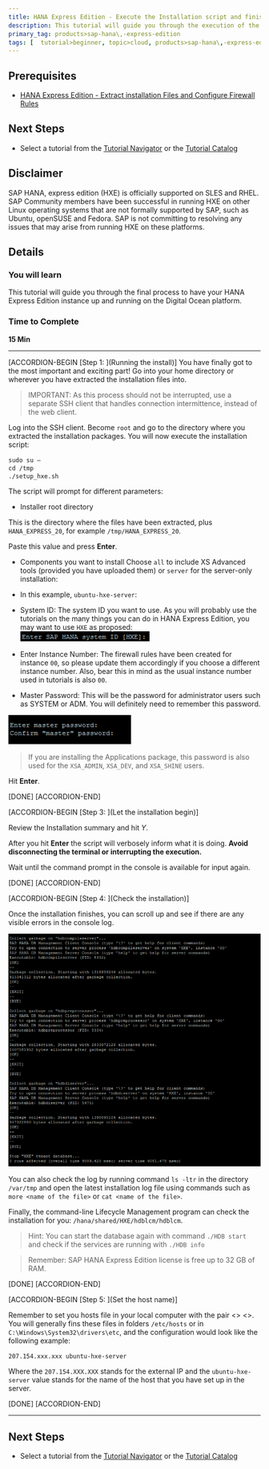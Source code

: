 ```yaml
---
title: HANA Express Edition - Execute the Installation script and finish setup
description: This tutorial will guide you through the execution of the installation scripts to set your HANA Express Edition platform up.
primary_tag: products>sap-hana\,-express-edition  
tags: [  tutorial>beginner, topic>cloud, products>sap-hana\,-express-edition   ]
---
```


## Prerequisites  
 - [HANA Express Edition - Extract installation Files and Configure Firewall Rules](http://www.sap.com/developer/tutorials/hxe-dioc-extract-files-configure-firewall.html)


## Next Steps
 - Select a tutorial from the [Tutorial Navigator](http://www.sap.com/developer/tutorial-navigator.html) or the [Tutorial Catalog](http://www.sap.com/developer/tutorials.html)

## Disclaimer
SAP HANA, express edition (HXE) is officially supported on SLES and RHEL. SAP Community members have been successful in running HXE on other Linux operating systems that are not formally supported by SAP, such as Ubuntu, openSUSE and Fedora. SAP is not committing to resolving any issues that may arise from running HXE on these platforms.

## Details
### You will learn  
This tutorial will guide you through the final process to have your HANA Express Edition instance up and running on the Digital Ocean platform.

### Time to Complete
**15 Min**

---

[ACCORDION-BEGIN [Step 1: ](Running the install)]
You have finally got to the most important and exciting part! Go into your home directory or wherever you have extracted the installation files into.

>IMPORTANT: As this process should not be interrupted, use a separate SSH client that handles connection intermittence, instead of the web client.

Log into the SSH client. Become `root` and go to the directory where you extracted the installation packages. You will now execute the installation script:

```
sudo su –
cd /tmp
./setup_hxe.sh
```

The script will prompt for different parameters:

- Installer root directory

This is the directory where the files have been extracted, plus `HANA_EXPRESS_20`, for example `/tmp/HANA_EXPRESS_20`.

Paste this value and press **Enter**.

- Components you want to install
Choose `all` to include XS Advanced tools (provided you have uploaded them) or `server` for the server-only installation:

- In this example, `ubuntu-hxe-server`:

- System ID:
The system ID you want to use. As you will probably use the tutorials on the many things you can do in HANA Express Edition, you may want to use `HXE` as proposed:
![Hostname](5.png)

- Enter Instance Number:
 The firewall rules have been created for instance `00`, so please update them accordingly if you choose a different instance number. Also, bear this in mind as the usual instance number used in tutorials is also `00`.

 - Master Password:
 This will be the password for administrator users such as SYSTEM or <SID>ADM.  You will definitely need to remember this password.

 ![Master Password](6.png)

 > If you are installing the Applications package, this password is also used for the `XSA_ADMIN`, `XSA_DEV`, and `XSA_SHINE` users.

 Hit **Enter**. 

[DONE]
[ACCORDION-END]


[ACCORDION-BEGIN [Step 3: ](Let the installation begin)]

Review the Installation summary and hit *Y*. 

After you hit **Enter** the script will verbosely inform what it is doing. **Avoid disconnecting the terminal or interrupting the execution.**

Wait until the command prompt in the console is available for input again.

[DONE]
[ACCORDION-END]

[ACCORDION-BEGIN [Step 4: ](Check the installation)]

Once the installation finishes, you can scroll up and see if there are any visible errors in the console log.

![HXE last piece of installation](8.png)

You can also check the log by running command `ls -ltr` in the directory
`/var/tmp` and open the latest installation log file using commands such as `more <name of the file>` or `cat <name of the file>`. 

Finally, the command-line Lifecycle Management program can check the installation for you: `/hana/shared/HXE/hdblcm/hdblcm`.

>Hint: You can start the database again with command `./HDB start` and check if the services are running with `./HDB info`

> Remember: SAP HANA Express Edition license is free up to 32 GB of RAM.


[DONE]
[ACCORDION-END]

[ACCORDION-BEGIN [Step 5: ](Set the host name)]

Remember to set you hosts file in your local computer with the pair <<external IP>>  <<host name>>. You will generally fins these files in folders `/etc/hosts` or in `C:\Windows\System32\drivers\etc`, and the configuration would look like the following example:

```
207.154.xxx.xxx	ubuntu-hxe-server
```

Where the  `207.154.XXX.XXX` stands for the external IP and the `ubuntu-hxe-server` value stands for the name of the host that you have set up in the server.


[DONE]
[ACCORDION-END]


---

## Next Steps
- Select a tutorial from the [Tutorial Navigator](http://www.sap.com/developer/tutorial-navigator.html) or the [Tutorial Catalog](http://www.sap.com/developer/tutorials.html)
